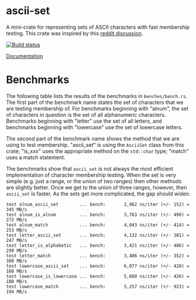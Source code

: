ascii-set
=========

A mini-crate for representing sets of ASCII characters with fast membership testing. This crate was inspired by this [reddit discussion](https://www.reddit.com/r/rust/comments/3l3bnn/eliminating_branches_in_rust_for_fun_but_not_much/).

[![Build status](https://travis-ci.org/jneem/ascii-set.svg)](https://travis-ci.org/jneem/ascii-set)

[Documentation](http://jneem.github.io/ascii-set/ascii_set/index.html)

# Benchmarks

The following table lists the results of the benchmarks in `benches/bench.rs`. The first part of the benchmark name states the set of characters that we are testing membership of. For benchmarks beginning with "alnum", the set of characters in question is the set of all alphanumeric characters. Benchmarks beginning with "letter" use the set of all letters, and benchmarks beginning with "lowercase" use the set of lowercase letters.

The second part of the benchmark name shows the method that we are using to test membership. "ascii_set" is using the `AsciiSet` class from this crate; "is_xxx" uses the appropriate method on the `std::char` type; "match" uses a match statement.

The benchmarks show that `ascii_set` is not always the most efficient implementation of character membership testing. When the set is very simple (e.g. just a range, or the union of two ranges) then other methods are slightly better. Once we get to the union of three ranges, however, then `ascii_set` is faster. As the sets get more complicated, the gap should widen.

```
test alnum_ascii_set        ... bench:       2,962 ns/iter (+/- 152) = 345 MB/s
test alnum_is_alnum         ... bench:       3,763 ns/iter (+/- 490) = 272 MB/s
test alnum_match            ... bench:       4,043 ns/iter (+/- 414) = 253 MB/s
test letter_ascii_set       ... bench:       4,132 ns/iter (+/- 381) = 247 MB/s
test letter_is_alphabetic   ... bench:       3,421 ns/iter (+/- 486) = 299 MB/s
test letter_match           ... bench:       3,406 ns/iter (+/- 352) = 300 MB/s
test lowercase_ascii_set    ... bench:       6,077 ns/iter (+/- 428) = 168 MB/s
test lowercase_is_lowercase ... bench:       5,660 ns/iter (+/- 426) = 180 MB/s
test lowercase_match        ... bench:       5,257 ns/iter (+/- 923) = 194 MB/s
```

